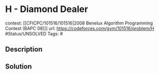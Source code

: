 # H - Diamond Dealer

contest: [[CFICPC/101516/101516|2008 Benelux Algorithm Programming Contest (BAPC 08)]]
url: https://codeforces.com/gym/101516/problem/H
#Status/UNSOLVED
Tags: #

## Description

## Solution

